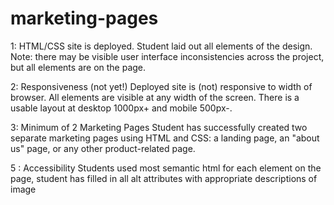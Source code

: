 # marketing-pages
1: HTML/CSS site is deployed. Student laid out all elements of the design. Note: there may be visible user interface inconsistencies across the project, but all elements are on the page.

2: Responsiveness (not yet!) Deployed site is (not) responsive to width of browser. All elements are visible at any width of the screen. There is a usable layout at desktop 1000px+ and mobile 500px-.

3: Minimum of 2 Marketing Pages Student has successfully created two separate marketing pages using HTML and CSS: a landing page, an "about us" page, or any other product-related page.

5 : Accessibility Students used most semantic html for each element on the page, student has filled in all alt attributes with appropriate descriptions of image